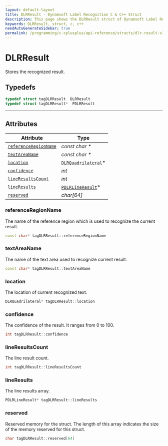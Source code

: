 ```yaml
---
layout: default-layout
title: DLRResult - Dynamsoft Label Recognition C & C++ Struct
description: This page shows the DLRResult struct of Dynamsoft Label Recognition for C & C++ Language.
keywords: DLRResult, struct, c, c++
needAutoGenerateSidebar: true
permalink: /programming/c-cplusplus/api-reference/structs/dlr-result-v1.0.html
---
```



# DLRResult
Stores the recognized result.

## Typedefs

```cpp
typedef struct tagDLRResult  DLRResult
typedef struct tagDLRResult*  PDLRResult
```  
  
---
  

## Attributes
  
| Attribute | Type |
|---------- | ---- |
| [`referenceRegionName`](#referenceregionname) | *const char \** |
| [`textAreaName`](#textareaname) | *const char \** |
| [`location`](#location) | [`DLRQuadrilateral`](dlr-quadrilateral.html)\* |
| [`confidence`](#confidence) | *int* |
| [`lineResultsCount`](#lineresultscount) | *int* |
| [`lineResults`](#lineresults) | [`PDLRLineResult`](dlr-line-result.html)\* |
| [`reserved`](#reserved) | *char\[64\]* |


### referenceRegionName
The name of the reference region which is used to recognize the current result.
```cpp
const char* tagDLRResult::referenceRegionName
```

### textAreaName
The name of the text area used to recognize current result.
```cpp
const char* tagDLRResult::textAreaName
```

### location
The location of current recognized text.
```cpp
DLRQuadrilateral* tagDLRResult::location
```


### confidence
The confidence of the result. It ranges from 0 to 100.
```cpp
int tagDLRResult::confidence
```


### lineResultsCount
The line result count.
```cpp
int tagDLRResult::lineResultsCount
```

### lineResults
The line results array.
```cpp
PDLRLineResult* tagDLRResult::lineResults
```

### reserved
Reserved memory for the struct. The length of this array indicates the size of the memory reserved for this struct.
```cpp
char tagDLRResult::reserved[64]
```
